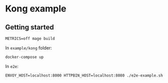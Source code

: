 # Kong example

## Getting started

```shell
METRICS=off mage build
```

In `example/kong` folder:

```shell
docker-compose up
```

In `e2e`:

```shell
ENVOY_HOST=localhost:8000 HTTPBIN_HOST=localhost:8080 ./e2e-example.sh
```
